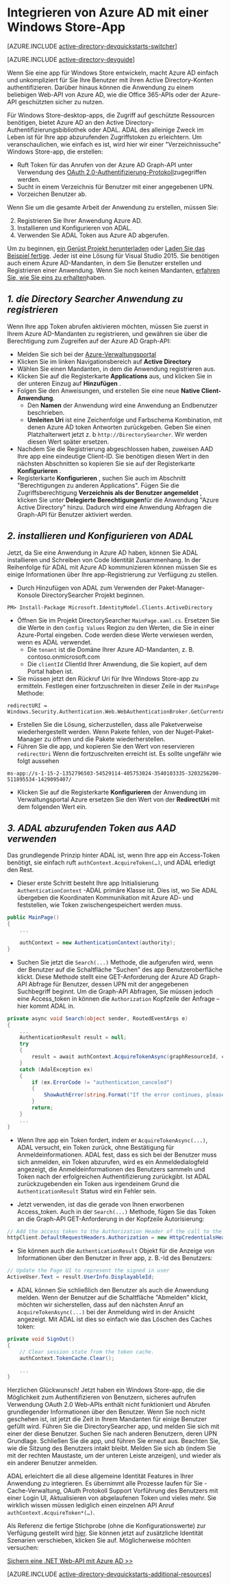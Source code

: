 <properties
    pageTitle="Erste Schritte-Azure AD-Windows Store | Microsoft Azure"
    description="So erstellen Sie eine Windows Store-Anwendung, die für die Anmeldung Azure AD integriert und Azure AD-Anrufe geschützt APIs OAuth verwenden."
    services="active-directory"
    documentationCenter="windows"
    authors="dstrockis"
    manager="mbaldwin"
    editor=""/>

<tags
    ms.service="active-directory"
    ms.workload="identity"
    ms.tgt_pltfrm="mobile-windows-store"
    ms.devlang="dotnet"
    ms.topic="article"
    ms.date="09/16/2016"
    ms.author="dastrock"/>


# <a name="integrate-azure-ad-with-a-windows-store-app"></a>Integrieren von Azure AD mit einer Windows Store-App

[AZURE.INCLUDE [active-directory-devquickstarts-switcher](../../includes/active-directory-devquickstarts-switcher.md)]

[AZURE.INCLUDE [active-directory-devguide](../../includes/active-directory-devguide.md)]

Wenn Sie eine app für Windows Store entwickeln, macht Azure AD einfach und unkompliziert für Sie Ihre Benutzer mit ihren Active Directory-Konten authentifizieren.  Darüber hinaus können die Anwendung zu einem beliebigen Web-API von Azure AD, wie die Office 365-APIs oder der Azure-API geschützten sicher zu nutzen.

Für Windows Store-desktop-apps, die Zugriff auf geschützte Ressourcen benötigen, bietet Azure AD an den Active Directory-Authentifizierungsbibliothek oder ADAL.  ADAL des alleinige Zweck im Leben ist für Ihre app abzurufenden Zugriffstoken zu erleichtern.  Um veranschaulichen, wie einfach es ist, wird hier wir einer "Verzeichnissuche" Windows Store-app, die erstellen:

-   Ruft Token für das Anrufen von der Azure AD Graph-API unter Verwendung des [OAuth 2.0-Authentifizierung-Protokoll](https://msdn.microsoft.com/library/azure/dn645545.aspx)zugegriffen werden.
-   Sucht in einem Verzeichnis für Benutzer mit einer angegebenen UPN.
-   Vorzeichen Benutzer ab.

Wenn Sie um die gesamte Arbeit der Anwendung zu erstellen, müssen Sie:

2. Registrieren Sie Ihrer Anwendung Azure AD.
3. Installieren und Konfigurieren von ADAL.
5. Verwenden Sie ADAL Token aus Azure AD abgerufen.

Um zu beginnen, [ein Gerüst Projekt herunterladen](https://github.com/AzureADQuickStarts/NativeClient-WindowsStore/archive/skeleton.zip) oder [Laden Sie das Beispiel fertige](https://github.com/AzureADQuickStarts/NativeClient-WindowsStore/archive/complete.zip).  Jeder ist eine Lösung für Visual Studio 2015.  Sie benötigen auch einem Azure AD-Mandanten, in dem Sie Benutzer erstellen und Registrieren einer Anwendung.  Wenn Sie noch keinen Mandanten, [erfahren Sie, wie Sie eins zu erhalten](active-directory-howto-tenant.md)haben.

## <a name="1-register-the-directory-searcher-application"></a>*1. die Directory Searcher Anwendung zu registrieren*
Wenn Ihre app Token abrufen aktivieren möchten, müssen Sie zuerst in Ihrem Azure AD-Mandanten zu registrieren, und gewähren sie über die Berechtigung zum Zugreifen auf der Azure AD Graph-API:

-   Melden Sie sich bei der [Azure-Verwaltungsportal](https://manage.windowsazure.com)
-   Klicken Sie im linken Navigationsbereich auf **Active Directory**
-   Wählen Sie einen Mandanten, in dem die Anwendung registrieren aus.
-   Klicken Sie auf die Registerkarte **Applications** aus, und klicken Sie in der unteren Einzug auf **Hinzufügen** .
-   Folgen Sie den Anweisungen, und erstellen Sie eine neue **Native Client-Anwendung**.
    -   Den **Namen** der Anwendung wird eine Anwendung an Endbenutzer beschrieben.
    -   **Umleiten Uri** ist eine Zeichenfolge und Farbschema Kombination, mit denen Azure AD token Antworten zurückgeben.  Geben Sie einen Platzhalterwert jetzt z. b `http://DirectorySearcher`.  Wir werden diesen Wert später ersetzen.
-   Nachdem Sie die Registrierung abgeschlossen haben, zuweisen AAD Ihre app eine eindeutige Client-ID.  Sie benötigen diesen Wert in den nächsten Abschnitten so kopieren Sie sie auf der Registerkarte **Konfigurieren** .
- Registerkarte **Konfigurieren** , suchen Sie auch im Abschnitt "Berechtigungen zu anderen Applications".  Fügen Sie die Zugriffsberechtigung **Verzeichnis als der Benutzer angemeldet** , klicken Sie unter **Delegierte Berechtigungen**für die Anwendung "Azure Active Directory" hinzu.  Dadurch wird eine Anwendung Abfragen die Graph-API für Benutzer aktiviert werden.

## <a name="2-install--configure-adal"></a>*2. installieren und Konfigurieren von ADAL*
Jetzt, da Sie eine Anwendung in Azure AD haben, können Sie ADAL installieren und Schreiben von Code Identität Zusammenhang.  In der Reihenfolge für ADAL mit Azure AD kommunizieren können müssen Sie es einige Informationen über Ihre app-Registrierung zur Verfügung zu stellen.
-   Durch Hinzufügen von ADAL zum Verwenden der Paket-Manager-Konsole DirectorySearcher Projekt beginnen.

```
PM> Install-Package Microsoft.IdentityModel.Clients.ActiveDirectory
```

-   Öffnen Sie im Projekt DirectorySearcher `MainPage.xaml.cs`.  Ersetzen Sie die Werte in den `Config Values` Region zu den Werten, die Sie in einer Azure-Portal eingeben.  Code werden diese Werte verwiesen werden, wenn es ADAL verwendet.
    -   Die `tenant` ist die Domäne Ihrer Azure AD-Mandanten, z. B. contoso.onmicrosoft.com
    -   Die `clientId` ClientId Ihrer Anwendung, die Sie kopiert, auf dem Portal haben ist.
-   Sie müssen jetzt den Rückruf Uri für Ihre Windows Store-app zu ermitteln.  Festlegen einer fortzuschreiten in dieser Zeile in der `MainPage` Methode:

```
redirectURI = Windows.Security.Authentication.Web.WebAuthenticationBroker.GetCurrentApplicationCallbackUri();
```
- Erstellen Sie die Lösung, sicherzustellen, dass alle Paketverweise wiederhergestellt werden.  Wenn Pakete fehlen, von der Nuget-Paket-Manager zu öffnen und die Pakete wiederherstellen.
- Führen Sie die app, und kopieren Sie den Wert von reservieren `redirectUri` Wenn die fortzuschreiten erreicht ist.  Es sollte ungefähr wie folgt aussehen

```
ms-app://s-1-15-2-1352796503-54529114-405753024-3540103335-3203256200-511895534-1429095407/
```

- Klicken Sie auf die Registerkarte **Konfigurieren** der Anwendung im Verwaltungsportal Azure ersetzen Sie den Wert von der **RedirectUri** mit dem folgenden Wert ein.  

## <a name="3--use-adal-to-get-tokens-from-aad"></a>*3. ADAL abzurufenden Token aus AAD verwenden*
Das grundlegende Prinzip hinter ADAL ist, wenn Ihre app ein Access-Token benötigt, sie einfach ruft `authContext.AcquireToken(…)`, und ADAL erledigt den Rest.  

-   Dieser erste Schritt besteht Ihre app Initialisierung `AuthenticationContext` -ADAL primäre Klasse ist.  Dies ist, wo Sie ADAL übergeben die Koordinaten Kommunikation mit Azure AD- und feststellen, wie Token zwischengespeichert werden muss.

```C#
public MainPage()
{
    ...

    authContext = new AuthenticationContext(authority);
}
```

- Suchen Sie jetzt die `Search(...)` Methode, die aufgerufen wird, wenn der Benutzer auf die Schaltfläche "Suchen" des app Benutzeroberfläche klickt.  Diese Methode stellt eine GET-Anforderung der Azure AD Graph-API Abfrage für Benutzer, dessen UPN mit der angegebenen Suchbegriff beginnt.  Um die Graph-API Abfragen, Sie müssen jedoch eine Access_token in können die `Authorization` Kopfzeile der Anfrage – hier kommt ADAL in.

```C#
private async void Search(object sender, RoutedEventArgs e)
{
    ...
    AuthenticationResult result = null;
    try
    {
        result = await authContext.AcquireTokenAsync(graphResourceId, clientId, redirectURI, new PlatformParameters(PromptBehavior.Auto, false));
    }
    catch (AdalException ex)
    {
        if (ex.ErrorCode != "authentication_canceled")
        {
            ShowAuthError(string.Format("If the error continues, please contact your administrator.\n\nError: {0}\n\nError Description:\n\n{1}", ex.ErrorCode, ex.Message));
        }
        return;
    }
    ...
}
```
- Wenn Ihre app ein Token fordert, indem er `AcquireTokenAsync(...)`, ADAL versucht, ein Token zurück, ohne Bestätigung für Anmeldeinformationen.  ADAL fest, dass es sich bei der Benutzer muss sich anmelden, ein Token abzurufen, wird es ein Anmeldedialogfeld angezeigt, die Anmeldeinformationen des Benutzers sammeln und Token nach der erfolgreichen Authentifizierung zurückgibt.  Ist ADAL zurückzugebenden ein Token aus irgendeinem Grund die `AuthenticationResult` Status wird ein Fehler sein.

- Jetzt verwenden, ist das die gerade von Ihnen erworbenen Access_token.  Auch in der `Search(...)` Methode, fügen Sie das Token an die Graph-API GET-Anforderung in der Kopfzeile Autorisierung:

```C#
// Add the access token to the Authorization Header of the call to the Graph API, and call the Graph API.
httpClient.DefaultRequestHeaders.Authorization = new HttpCredentialsHeaderValue("Bearer", result.AccessToken);

```
- Sie können auch die `AuthenticationResult` Objekt für die Anzeige von Informationen über den Benutzer in Ihrer app, z. B.-Id des Benutzers:

```C#
// Update the Page UI to represent the signed in user
ActiveUser.Text = result.UserInfo.DisplayableId;
```
- ADAL können Sie schließlich den Benutzer als auch die Anwendung melden.  Wenn der Benutzer auf die Schaltfläche "Abmelden" klickt, möchten wir sicherstellen, dass auf den nächsten Anruf an `AcquireTokenAsync(...)` bei der Anmeldung wird in der Ansicht angezeigt.  Mit ADAL ist dies so einfach wie das Löschen des Caches token:

```C#
private void SignOut()
{
    // Clear session state from the token cache.
    authContext.TokenCache.Clear();

    ...
}
```

Herzlichen Glückwunsch! Jetzt haben ein Windows Store-app, die die Möglichkeit zum Authentifizieren von Benutzern, sicheres aufrufen Verwendung OAuth 2.0 Web-APIs enthält nicht funktioniert und Abrufen grundlegender Informationen über den Benutzer.  Wenn Sie noch nicht geschehen ist, ist jetzt die Zeit in Ihrem Mandanten für einige Benutzer gefüllt wird.  Führen Sie die DirectorySearcher app, und melden Sie sich mit einer der diese Benutzer.  Suchen Sie nach anderen Benutzern, deren UPN Grundlage.  Schließen Sie die app, und führen Sie erneut aus.  Beachten Sie, wie die Sitzung des Benutzers intakt bleibt.  Melden Sie sich ab (indem Sie mit der rechten Maustaste, um der unteren Leiste anzeigen), und wieder als ein anderer Benutzer anmelden.

ADAL erleichtert die all diese allgemeine Identität Features in Ihrer Anwendung zu integrieren.  Es übernimmt alle Prozesse laufen für Sie - Cache-Verwaltung, OAuth Protokoll Support Vorführung des Benutzers mit einer Login UI, Aktualisieren von abgelaufenen Token und vieles mehr.  Sie wirklich wissen müssen lediglich einen einzelnen API Anruf `authContext.AcquireToken*(…)`.

Als Referenz die fertige Stichprobe (ohne die Konfigurationswerte) zur Verfügung gestellt wird [hier](https://github.com/AzureADQuickStarts/NativeClient-WindowsStore/archive/complete.zip).  Sie können jetzt auf zusätzliche Identität Szenarien verschieben, klicken Sie auf.  Möglicherweise möchten versuchen:

[Sichern eine .NET Web-API mit Azure AD >>](active-directory-devquickstarts-webapi-dotnet.md)

[AZURE.INCLUDE [active-directory-devquickstarts-additional-resources](../../includes/active-directory-devquickstarts-additional-resources.md)]
